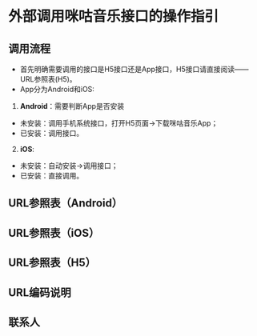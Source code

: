 # 外部调用咪咕音乐接口的操作指引
## 调用流程
- 首先明确需要调用的接口是H5接口还是App接口，H5接口请直接阅读——URL参照表(H5)。
- App分为Android和iOS:
1. **Android**：需要判断App是否安装
 - 未安装：调用手机系统接口，打开H5页面->下载咪咕音乐App；
 - 已安装：调用接口。
2. **iOS**:
- 未安装：自动安装->调用接口；
- 已安装：直接调用。
## URL参照表（Android）
## URL参照表（iOS）
## URL参照表（H5）
## URL编码说明
## 联系人
